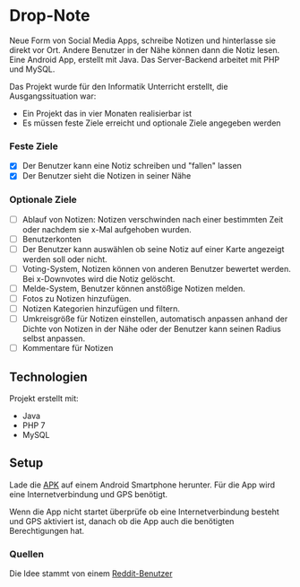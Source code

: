 # Drop-Note

Neue Form von Social Media Apps, schreibe Notizen und hinterlasse sie direkt vor Ort. Andere Benutzer in der Nähe können dann die Notiz lesen.
Eine Android App, erstellt mit Java. Das Server-Backend arbeitet mit PHP und MySQL.

Das Projekt wurde für den Informatik Unterricht erstellt, die Ausgangssituation war:
* Ein Projekt das in vier Monaten realisierbar ist
* Es müssen feste Ziele erreicht und optionale Ziele angegeben werden

### Feste Ziele
- [x] Der Benutzer kann eine Notiz schreiben und "fallen" lassen
- [x] Der Benutzer sieht die Notizen in seiner Nähe

### Optionale Ziele
- [ ] Ablauf von Notizen: Notizen verschwinden nach einer bestimmten Zeit oder nachdem sie x-Mal aufgehoben wurden.
- [ ] Benutzerkonten
- [ ] Der Benutzer kann auswählen ob seine Notiz auf einer Karte angezeigt werden soll oder nicht.
- [ ] Voting-System, Notizen können von anderen Benutzer bewertet werden. Bei x-Downvotes wird die Notiz gelöscht.
- [ ] Melde-System, Benutzer können anstößige Notizen melden.
- [ ] Fotos zu Notizen hinzufügen.
- [ ] Notizen Kategorien hinzufügen und filtern.
- [ ] Umkreisgröße für Notizen einstellen, automatisch anpassen anhand der Dichte von Notizen in der Nähe oder der Benutzer kann seinen Radius selbst anpassen.
- [ ] Kommentare für Notizen

## Technologien
Projekt erstellt mit:
* Java
* PHP 7
* MySQL

## Setup
Lade die [APK](https://github.com/Matthias-Krt/Drop-Note/raw/master/DropNote/app/release/app-release.apk) auf einem Android Smartphone herunter. Für die App wird eine Internetverbindung und GPS benötigt.

Wenn die App nicht startet überprüfe ob eine Internetverbindung besteht und GPS aktiviert ist, danach ob die App auch die benötigten Berechtigungen hat.

### Quellen
Die Idee stammt von einem [Reddit-Benutzer](https://www.reddit.com/r/AppIdeas/comments/9icetq/drop_messages/)
